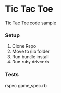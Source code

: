 # Tic Tac Toe 
Tic Tac Toe code sample

### Setup

1. Clone Repo
2. Move to /lib folder
3. Run bundle install
4. Run ruby driver.rb

### Tests

rspec game_spec.rb
